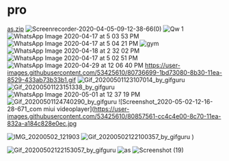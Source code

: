 # pro
[as.zip](https://github.com/Ashishrana7696/pro/files/4492428/as.zip)
![Screenrecorder-2020-04-05-09-12-38-66(0)](https://user-images.githubusercontent.com/53425610/79562943-7a7cc300-80c9-11ea-8880-e4b3934de5c4.gif)
![Qw 1](https://user-images.githubusercontent.com/53425610/79564453-4d7ddf80-80cc-11ea-9cbe-fde8786a8260.gif)
![WhatsApp Image 2020-04-17 at 5 03 53 PM](https://user-images.githubusercontent.com/53425610/79565102-9b471780-80cd-11ea-8374-5d20ab8eccae.jpeg)
![WhatsApp Image 2020-04-17 at 5 04 21 PM](https://user-images.githubusercontent.com/53425610/79565156-bca80380-80cd-11ea-8660-90e6e14aeb9b.jpeg)
![gym](https://user-images.githubusercontent.com/53425610/79565292-0d1f6100-80ce-11ea-9d11-818ef50e67cb.jpeg)
![WhatsApp Image 2020-04-18 at 2 32 02 PM](https://user-images.githubusercontent.com/53425610/79633218-c428e480-8181-11ea-8cff-7c4d5c9c794e.jpeg)
![WhatsApp Image 2020-04-17 at 5 02 51 PM](https://user-images.githubusercontent.com/53425610/79633304-2da8f300-8182-11ea-8aa9-f76e84aee45a.jpeg)
![WhatsApp Image 2020-04-29 at 12 06 40 PM](https://user-images.githubusercontent.com/53425610/80567095-15529700-8a12-11ea-8506-66f5e5725335.jpeg)
https://user-images.githubusercontent.com/53425610/80736699-1bd73080-8b30-11ea-8529-433ab73b33b1.gif
![Gif_20200501123107014_by_gifguru](https://user-images.githubusercontent.com/53425610/80788998-5f6d8100-8ba8-11ea-9589-e500d87298eb.gif)
![Gif_20200501123151338_by_gifguru](https://user-images.githubusercontent.com/53425610/80788999-60061780-8ba8-11ea-9ad7-9fea64263b32.gif)
![WhatsApp Image 2020-05-01 at 12 37 19 PM](https://user-images.githubusercontent.com/53425610/80789097-9fccff00-8ba8-11ea-8f6f-0a3147111eb9.jpeg)
![Gif_20200501124740290_by_gifguru](https://user-images.githubusercontent.com/53425610/80789905-05ba8600-8bab-11ea-9901-14a741dd30ab.gif)
![Screenshot_2020-05-02-12-16-28-671_com miui videoplayer](https://user-images.githubusercontent.com/53425610/80857561-cc4c4e00-8c70-11ea-832a-a184c828e0ec.jpg

![IMG_20200502_121903](https://user-images.githubusercontent.com/53425610/80857602-01f13700-8c71-11ea-9b58-f87101ecc4f1.jpg)
![Gif_20200502122100357_by_gifguru](https://user-images.githubusercontent.com/53425610/80857607-04ec2780-8c71-11ea-8b63-aa3f76c906b4.gif)
)

![Gif_20200502122153057_by_gifguru](https://user-images.githubusercontent.com/53425610/80857574-db330080-8c70-11ea-84bc-a2e9a8f2b106.gif)
![as](https://user-images.githubusercontent.com/53425610/80867847-08ed6900-8cb4-11ea-8f85-2333e3231b8e.gif)
![Screenshot (19)](https://user-images.githubusercontent.com/53425610/80867946-d001c400-8cb4-11ea-859e-4cd41bd1b609.png)
